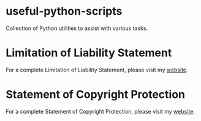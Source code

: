 # useful-python-scripts
Collection of Python utilities to assist with various tasks. 

# Limitation of Liability Statement

For a complete Limitation of Liability Statement, please visit my [website](https://cmathgit.github.io/cruzgmacias-cv/).

# Statement of Copyright Protection

For a complete Statement of Copyright Protection, please visit my [website](https://cmathgit.github.io/crossofthemessiah/).

